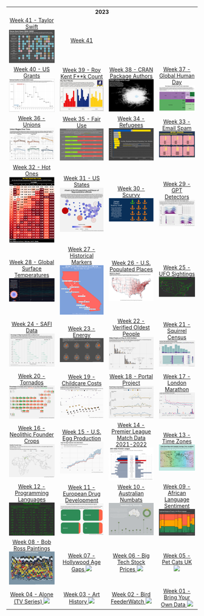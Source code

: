 <table>
<thread>
  <th colspan="4">2023</th>

<tr>
  <td align="center">
  <a href="https://github.com/hdailey/TidyTuesday/tree/main/2023/2023-10-17_TaylorSwift">
  Week 41 - Taylor Swift
  </a>
<img src="https://github.com/hdailey/TidyTuesday/blob/main/2023/2023-10-17_TaylorSwift/2023-10-17_TT.png"
</td>
  
  <td align="center">
  <a href="">
  Week 41
  </a>
</tr>

<tr>
  <td align="center">
  <a href="https://github.com/hdailey/TidyTuesday/tree/main/2023/2023-10-03_USGrants">
  Week 40 - US Grants
  </a>
<img src="https://github.com/hdailey/TidyTuesday/blob/main/2023/2023-10-03_USGrants/2023-10-03_TT.png">
</td>

  <td align="center">
  <a href="https://github.com/hdailey/TidyTuesday/tree/main/2023/2023-09-26_RoyKent">
  Week 39 - Roy Kent F**k Count
  </a>
<img src="https://github.com/hdailey/TidyTuesday/blob/main/2023/2023-09-26_RoyKent/2023-09-26_TT.png">
</td>

  <td align="center">
  <a href="https://github.com/hdailey/TidyTuesday/tree/main/2023/2023-09-19_CRAN">
  Week 38 - CRAN Package Authors
  </a>
<img src="https://github.com/hdailey/TidyTuesday/blob/main/2023/2023-09-19_CRAN/2023-09-19_TT.png">
</td>

  <td align="center">
  <a href="https://github.com/hdailey/TidyTuesday/tree/main/2023/2023-09-12_GlobalHumanDay">
  Week 37 - Global Human Day
  </a>
<img src="https://github.com/hdailey/TidyTuesday/blob/main/2023/2023-09-12_GlobalHumanDay/2023-09-14_TT.png"
</td>
</tr>

<tr>
  <td align="center">
  <a href="https://github.com/hdailey/TidyTuesday/tree/main/2023/2023-09-05_Union">
  Week 36 - Unions
  </a>
<img src="https://github.com/hdailey/TidyTuesday/blob/main/2023/2023-09-05_Unions/2023-09-06_TT.png">
</td>
  
<td align="center">
  <a href="https://github.com/hdailey/TidyTuesday/tree/main/2023/2023-08-29_FairUse">
  Week 35 - Fair Use
  </a>
<img src="https://github.com/hdailey/TidyTuesday/blob/main/2023/2023-08-29_FairUse/2023-08-29_TT.png">
</td>
  
<td align="center">
  <a href="https://github.com/hdailey/TidyTuesday/tree/main/2023/2023-08-22_Refugees">
  Week 34 - Refugees
  </a>
<img src="https://github.com/hdailey/TidyTuesday/blob/main/2023/2023-08-22_Refugees/2023-08-23_TT.png">
</td>
  
<td align="center">
 <a href="https://github.com/hdailey/TidyTuesday/tree/main/2023/2023-08-15_Spam">
 Week 33 - Email Spam
 </a>
<img src="https://github.com/hdailey/TidyTuesday/blob/main/2023/2023-08-15_Spam/2023-08-15_TT.png">
</td>
</tr>
  
<tr>
  <td align="center">
  <a href="https://github.com/hdailey/TidyTuesday/tree/main/2023/2023-08-08_HotOnes">
  Week 32 - Hot Ones
  </a>
<img src="https://github.com/hdailey/TidyTuesday/blob/main/2023/2023-08-08_HotOnes/2023-08-15_TT.png">
</td>
  
<td align="center">
  <a href="https://github.com/hdailey/TidyTuesday/tree/main/2023/2023-08-01_USStates">
  Week 31 - US States
  </a>
<img src="https://github.com/hdailey/TidyTuesday/blob/main/2023/2023-08-01_USStates/2023-08-01_TT.png">
</td>
  
<td align="center">
  <a href="https://github.com/hdailey/TidyTuesday/tree/main/2023/2023-07-25_Scurvy">
  Week 30 - Scurvy
  </a>
<img src="https://github.com/hdailey/TidyTuesday/blob/main/2023/2023-07-25_Scurvy/2023-07-31_TT.png">
</td>
  
<td align="center">
 <a href="https://github.com/hdailey/TidyTuesday/tree/main/2023/2023-07-18_GPTDetection">
 Week 29 - GPT Detectors
 </a>
<img src="https://github.com/hdailey/TidyTuesday/blob/main/2023/2023-07-18_GPTDetection/2023-07-20_TT.png">
</td>
</tr>
  
<tr>
  <td align="center">
  <a href="https://github.com/hdailey/TidyTuesday/tree/main/2023/2023-07-11_GlobalSurfaceTemperatures">
  Week 28 - Global Surface Temperatures
  </a>
<img src="https://github.com/hdailey/TidyTuesday/blob/main/2023/2023-07-11_GlobalSurfaceTemperatures/2023-07-20_TT.png">
</td>
  
<td align="center">
  <a href="https://github.com/hdailey/TidyTuesday/tree/main/2023/2023-07-04_HistoricalMarkers">
  Week 27 - Historical Markers
  </a>
<img src="https://github.com/hdailey/TidyTuesday/blob/main/2023/2023-07-04_HistoricalMarkers/2023-07-05_TT.png">
</td>
  
<td align="center">
  <a href="https://github.com/hdailey/TidyTuesday/tree/main/2023/2023-06-27_USPopulatedPlaces">
  Week 26 - U.S. Populated Places
  </a>
<img src="https://github.com/hdailey/TidyTuesday/blob/main/2023/2023-06-27_USPopulatedPlaces/2023-07-05_TT.png">
</td>
  
<td align="center">
 <a href="https://github.com/hdailey/TidyTuesday/tree/main/2023/2023-06-20_UFO">
 Week 25 - UFO Sightings
 </a>
<img src="https://github.com/hdailey/TidyTuesday/blob/main/2023/2023-06-20_UFO/2023-06-22_TT.png">
</td>
</tr>

<tr>
  <td align="center">
  <a href="https://github.com/hdailey/TidyTuesday/tree/main/2023/2023-06-13_SAFI">
  Week 24 - SAFI Data
  </a>
<img src="https://github.com/hdailey/TidyTuesday/blob/main/2023/2023-06-13_SAFI/2023-06-13_TT.png">
</td>
  
<td align="center">
  <a href="https://github.com/hdailey/TidyTuesday/tree/main/2023/2023-06-06_Energy">
  Week 23 - Energy
  </a>
<img src="https://github.com/hdailey/TidyTuesday/blob/main/2023/2023-06-06_Energy/2023-06-06_TT.png">
</td>
  
<td align="center">
  <a href="https://github.com/hdailey/TidyTuesday/tree/main/2023/2023-05-30_OldestPeople">
  Week 22 - Verified Oldest People
  </a>
<img src="https://github.com/hdailey/TidyTuesday/blob/main/2023/2023-05-30_OldestPeople/2023-05-30_TT.png">
</td>
  
<td align="center">
 <a href="https://github.com/hdailey/TidyTuesday/tree/main/2023/2023-05-23_Squirrels">
 Week 21 - Squirrel Census
 </a>
<img src="https://github.com/hdailey/TidyTuesday/blob/main/2023/2023-05-23_Squirrels/2023-05-23_TT.png">
</td>
</tr>
 
<tr>
  <td align="center">
  <a href="https://github.com/hdailey/TidyTuesday/tree/main/2023/2023-05-16_Tornados">
  Week 20 - Tornados
  </a>
<img src="https://github.com/hdailey/TidyTuesday/blob/main/2023/2023-05-16_Tornados/2023-05-16_TT.png">
</td>
  
<td align="center">
  <a href="https://github.com/hdailey/TidyTuesday/tree/main/2023/2023-05-09_ChildcareCosts">
  Week 19 - Childcare Costs
  </a>
<img src="https://github.com/hdailey/TidyTuesday/blob/main/2023/2023-05-09_ChildcareCosts/2023-05-09_TT.png">
</td>
  
<td align="center">
  <a href="https://github.com/hdailey/TidyTuesday/tree/main/2023/2023-05-02_PortalProject">
  Week 18 - Portal Project
  </a>
<img src="https://github.com/hdailey/TidyTuesday/blob/main/2023/2023-05-02_PortalProject/2023-05-02_TT.png">
</td>
  
<td align="center">
 <a href="https://github.com/hdailey/TidyTuesday/tree/main/2023/2023-04-25_LondonMarathon">
 Week 17 - London Marathon
 </a>
<img src="https://github.com/hdailey/TidyTuesday/blob/main/2023/2023-04-25_LondonMarathon/2023-05-02_TT.png">
</td>
</tr>

<tr>
<td align="center">
  <a href="https://github.com/hdailey/TidyTuesday/tree/main/2023/2023-04-18_NeolithicFounderCrops">
  Week 16 - Neolithic Founder Crops
  </a>
<img src="https://github.com/hdailey/TidyTuesday/blob/main/2023/2023-04-18_NeolithicFounderCrops/2023-04-19_TT.png">
</td>

<td align="center">
  <a href="https://github.com/hdailey/TidyTuesday/tree/main/2023/2023-04-11_USEggProduction">
  Week 15 - U.S. Egg Production
  </a>
<img src="https://github.com/hdailey/TidyTuesday/blob/main/2023/2023-04-11_USEggProduction/2023-04-11_TT.png"> 
</td>

<td align="center">
  <a href="https://github.com/hdailey/TidyTuesday/tree/main/2023/2023-04-04_PremierLeague">
  Week 14 - Premier League Match Data 2021-2022
  </a>
<img src="https://github.com/hdailey/TidyTuesday/blob/main/2023/2023-04-04_PremierLeague/2023-04-04_TT.png"> 
</td>

<td align="center">
  <a href="https://github.com/hdailey/TidyTuesday/tree/main/2023/2023-03-28_TimeZones">
  Week 13 - Time Zones
  </a>
<img src="https://github.com/hdailey/TidyTuesday/blob/main/2023/2023-03-28_TimeZones/2023-03-28_TT.png"> 
</td>
</tr>

<tr>
<td align="center">
  <a href="https://github.com/hdailey/TidyTuesday/tree/main/2023/2023-03-21_ProgrammingLanguages">
  Week 12 - Programming Languages
  </a>
<img src="https://github.com/hdailey/TidyTuesday/blob/main/2023/2023-03-21_ProgrammingLanguages/2023-03-21_TT.png"> 
</td>
  
<td align="center">
  <a href="https://github.com/hdailey/TidyTuesday/tree/main/2023/2023-03-14_EUDrugDevelopment">
  Week 11 - European Drug Development
  </a>
<img src="https://github.com/hdailey/TidyTuesday/blob/main/2023/2023-03-14_EUDrugDevelopment/2023-03-15_TT.png"> 
</td>
  
<td align="center">
  <a href="https://github.com/hdailey/TidyTuesday/tree/main/2023/2023-03-07_NumbatsAU">
  Week 10 - Australian Numbats
  </a>
<img src="https://github.com/hdailey/TidyTuesday/blob/main/2023/2023-03-07_NumbatsAU/2023-03-07_TT.png"> 
</td>

<td align="center">
  <a href="https://github.com/hdailey/TidyTuesday/tree/main/2023/2023-02-28_AfricanLanguageSentiment">
  Week 09 - African Language Sentiment 
  </a>
<img src="https://github.com/hdailey/TidyTuesday/blob/main/2023/2023-02-28_AfricanLanguageSentiment/2023-02-28_TT.png"> 
</td>
</tr>
 
<tr>
<td align="center">
  <a href="https://github.com/hdailey/TidyTuesday/tree/main/2023/2023-02-21_BobRoss">
  Week 08 - Bob Ross Paintings
  </a>
<img src="https://github.com/hdailey/TidyTuesday/blob/main/2023/2023-02-21_BobRoss/2023-02-21_TT.png"> 
  </td>
  
<td align="center">
  <a href="https://github.com/hdailey/TidyTuesday/tree/main/2023/2023-02-14_HollywoodAgeGaps">
  Week 07 - Hollywood Age Gaps
  </a>
<img src="https://user-images.githubusercontent.com/91282117/218871188-d7b4407e-923f-4161-b95d-2ebe7f6e8d16.png"> 
  </td>
  
<td align="center">
  <a href="https://github.com/hdailey/TidyTuesday/tree/main/2023/2023-02-07_BigTechStockPrice">
  Week 06 - Big Tech Stock Prices
  </a>
<img src="https://user-images.githubusercontent.com/91282117/217352323-c537639f-861b-47ba-a11d-35c61aa7559b.png"> 
  </td>
  
<td align="center">
  <a href="https://github.com/hdailey/TidyTuesday/tree/main/2023/2023-01-31_CatsUK">
  Week 05 - Pet Cats UK
  </a>
<img src="https://user-images.githubusercontent.com/91282117/215854441-9a6c4269-bf75-4c9e-9da0-afd65266c3a7.png"> 
  </td>

</tr>
<tr>
<td align="center">
  <a href="https://github.com/hdailey/TidyTuesday/tree/main/2023/2023-01-24_Alone">
     Week 04 - Alone (TV Series)
  </a>
<img src="https://user-images.githubusercontent.com/91282117/214370615-6b6e6b79-07cd-4665-a24d-9bbe47dd13a8.png"> 
  </td>
  
<td align="center">
  <a href="https://github.com/hdailey/TidyTuesday/tree/main/2023/2023-01-17_Artists">
  Week 03 - Art History
  </a>
<img src="https://user-images.githubusercontent.com/91282117/213287513-98dfdc16-44a6-408e-ab12-8916bb56382c.png"> 
  </td>
  
<td align="center">
    <a href="https://github.com/hdailey/TidyTuesday/tree/main/2023/2023-01-10_BirdFeederWatch">
  Week 02 - Bird FeederWatch
        </a>
<img src="https://user-images.githubusercontent.com/91282117/212170837-1657688f-c6be-4671-b359-2df36af75f96.png"> 
  </td>
  
<td align="center">
   <a href="https://github.com/hdailey/TidyTuesday/tree/main/2023/2023-01-03_BringYourOwn">
  Week 01 - Bring Your Own Data
  </a>
<img src="https://user-images.githubusercontent.com/91282117/211414698-75f3151a-3534-493c-9d27-76257cd6e7c2.png"> 
  </td>
</tr>

</thread>
</table>
